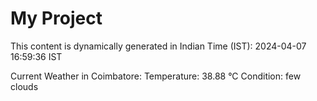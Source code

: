 # My Project

This content is dynamically generated in Indian Time (IST): 2024-04-07 16:59:36 IST


Current Weather in Coimbatore:
Temperature: 38.88 °C
Condition: few clouds
